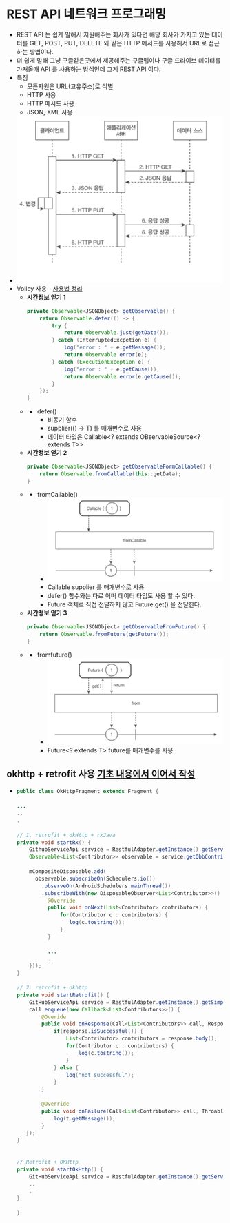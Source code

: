 REST API 네트워크 프로그래밍
===
* REST API 는 쉽게 말해서 지원해주는 회사가 있다면 해당 회사가 가지고 있는 데이터를 GET, POST, PUT, DELETE 와 같은 HTTP 메서드를 사용해서 URL로 접근하는 방법이다.
* 더 쉽게 말해 그냥 구글같은곳에서 제공해주는 구글맵이나 구글 드라이브 데이터를 가져올때 API 를 사용하는 방식인데 그게 REST API 이다.
* 특징
  * 모든자원은 URL(고유주소)로 식별
  * HTTP 사용
  * HTTP 메서드 사용
  * JSON, XML 사용
* ![](img/restapi.png)
* Volley 사용 - [사용법 정리](https://github.com/sdk0213/Knowledge-Storage/blob/master/Library/Volley.md)
  * **시간정보 얻기 1**
    ```java
    private Observable<JSONObject> getObservable() {
        return Observable.defer(() -> {
            try {
                return Observable.just(getData());
            } catch (InterruptedExcpetion e) {
                log("error : " + e.getMessage());
                return Observable.error(e);
            } catch (ExecutionException e) {
                log("error : " + e.getCause());
                return Observable.error(e.getCause());
            }
        });
    }
  *    
    * defer()
      * 비동기 함수
      * supplier(() -> T) 를 매개변수로 사용
      * 데이터 타입은 Callable<? extends OBservableSource<? extends T>>
  * **시간정보 얻기 2**
    ```java
    private Observable<JSONObject> getObservableFormCallable() {
        return Observable.fromCallable(this::getData);
    }
  * 
    * fromCallable()
      * ![](img/fromcallable.png)
      * Callable<? extends ?> supplier 를 매개변수로 사용
      * defer() 함수와는 다르 어떠 데이터 타입도 사용 할 수 있다.
      * Future 객체르 직접 전달하지 않고 Future.get() 을 전달한다.
  * **시간정보 얻기 3**
    ```java
    private Observable<JSONObject> getObservableFromFuture() {
        return Observable.fromFuture(getFuture());
    }
  * 
    * fromfuture()
      * ![](img/fromfuture.png)
      * Future<? extends T> future를 매개변수를 사용

okhttp + retrofit 사용 [기초 내용에서 이어서 작성](https://github.com/sdk0213/Knowledge-Storage/blob/master/Library/Retrofit.md)
---
* ```java
  public class OkHttpFragment extends Fragment {
      
  ...
  ..
  .

  // 1. retrofit + okHttp + rxJava
  private void startRx() {
      GithubServiceApi service = RestfulAdapter.getInstance().getServiceApi();
      Observable<List<Contributor>> observable = service.getObbContributors(sName, sRepo);
 
      mCompositeDisposable.add(
        observable.subscribeOn(Schedulers.io())
          .observeOn(AndroidSchedulers.mainThread())
          .subscribeWith(new DisposableObserver<List<Contributor>>() {
            @Override
            public void onNext(List<Contributor> contributors) {
                for(Contributor c : contributors) {
                   log(c.tostring());
                }
            }
            
            ...
            ..
      }));
  }
  
  // 2. retrofit + okhttp
  private void startRetrofit() {
      GitHubServiceApi service = RestfulAdapter.getInstance().getSimpleApi();
      call.enqueue(new Callback<List<Contributors>>() {
          @Overide
          public void onResponse(Call<List<Contributors>> call, Respons<List<Contributor>> reponse) {
              if(response.isSuccessful()) {
                  List<Contributor> contributors = response.body();
                  for(Contributor c : contributors) {
                      log(c.tostring());
                  }
              } else {
                  log("not successful");
              }       
          }
 
          @Override
          public void onFailure(Call<List<Contributor>> call, Throable t) {
              log(t.getMessage());
          }
     });
  }
  
  
  // Retrofit + OKHttp
  private void startOkHttp() {
      GitHubServiceApi service = RestfulAdapter.getInstance().getServiceApi();
      ..
      .
  }
  
  }
